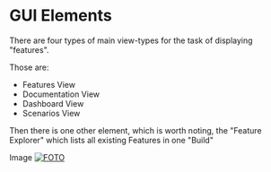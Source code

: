 # GUI Elements

There are four types of main view-types for the task of
 displaying "features".

Those are:
 - Features View
 - Documentation View
 - Dashboard View
 - Scenarios View
 
Then there is one other element, which is worth noting, the
 "Feature Explorer" which lists all existing Features in one "Build"

Image [![FOTO](/gui-elements.png)](/gui-elements.png)

